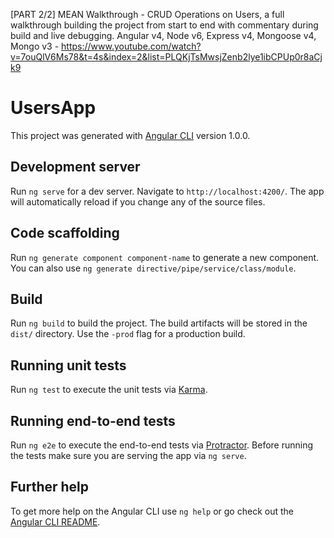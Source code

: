 [PART 2/2] MEAN Walkthrough - CRUD Operations on Users, a full walkthrough building the project from start to end with commentary during build and live debugging. 
Angular v4, Node v6, Express v4, Mongoose v4, Mongo v3 - https://www.youtube.com/watch?v=7ouQlV6Ms78&t=4s&index=2&list=PLQKjTsMwsjZenb2lye1ibCPUp0r8aCjk9

# UsersApp

This project was generated with [Angular CLI](https://github.com/angular/angular-cli) version 1.0.0.

## Development server

Run `ng serve` for a dev server. Navigate to `http://localhost:4200/`. The app will automatically reload if you change any of the source files.

## Code scaffolding

Run `ng generate component component-name` to generate a new component. You can also use `ng generate directive/pipe/service/class/module`.

## Build

Run `ng build` to build the project. The build artifacts will be stored in the `dist/` directory. Use the `-prod` flag for a production build.

## Running unit tests

Run `ng test` to execute the unit tests via [Karma](https://karma-runner.github.io).

## Running end-to-end tests

Run `ng e2e` to execute the end-to-end tests via [Protractor](http://www.protractortest.org/).
Before running the tests make sure you are serving the app via `ng serve`.

## Further help

To get more help on the Angular CLI use `ng help` or go check out the [Angular CLI README](https://github.com/angular/angular-cli/blob/master/README.md).
